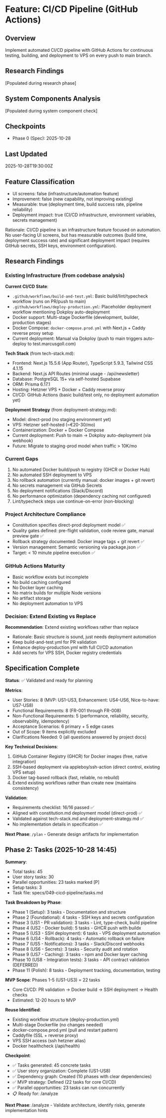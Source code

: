 # Feature: CI/CD Pipeline (GitHub Actions)

## Overview
Implement automated CI/CD pipeline with GitHub Actions for continuous testing, building, and deployment to VPS on every push to main branch.

## Research Findings
[Populated during research phase]

## System Components Analysis
[Populated during system component check]

## Checkpoints
- Phase 0 (Spec): 2025-10-28

## Last Updated
2025-10-28T19:30:00Z

## Feature Classification
- UI screens: false (infrastructure/automation feature)
- Improvement: false (new capability, not improving existing)
- Measurable: true (deployment time, build success rate, pipeline reliability)
- Deployment impact: true (CI/CD infrastructure, environment variables, secrets management)

Rationale: CI/CD pipeline is an infrastructure feature focused on automation. No user-facing UI screens, but has measurable outcomes (build time, deployment success rate) and significant deployment impact (requires GitHub secrets, SSH keys, environment configuration).

## Research Findings

### Existing Infrastructure (from codebase analysis)

**Current CI/CD State**:
- `.github/workflows/build-and-test.yml`: Basic build/lint/typecheck workflow (runs on PR/push to main)
- `.github/workflows/deploy-production.yml`: Placeholder deployment workflow mentioning Dokploy auto-deployment
- Docker support: Multi-stage Dockerfile (development, builder, production stages)
- Docker Compose: `docker-compose.prod.yml` with Next.js + Caddy reverse proxy setup
- Current deployment: Manual via Dokploy (push to main triggers auto-deploy to test.marcusgoll.com)

**Tech Stack** (from tech-stack.md):
- Frontend: Next.js 15.5.6 (App Router), TypeScript 5.9.3, Tailwind CSS 4.1.15
- Backend: Next.js API Routes (minimal usage - /api/newsletter)
- Database: PostgreSQL 15+ via self-hosted Supabase
- ORM: Prisma 6.17.1
- Hosting: Hetzner VPS + Docker + Caddy reverse proxy
- CI/CD: GitHub Actions (basic build/test only, no deployment automation yet)

**Deployment Strategy** (from deployment-strategy.md):
- Model: direct-prod (no staging environment yet)
- VPS: Hetzner self-hosted (~€20-30/mo)
- Containerization: Docker + Docker Compose
- Current deployment: Push to main → Dokploy auto-deployment (via webhook)
- Future: Migrate to staging-prod model when traffic > 10K/mo

### Current Gaps
1. No automated Docker build/push to registry (GHCR or Docker Hub)
2. No automated SSH deployment to VPS
3. No rollback automation (currently manual: docker images + git revert)
4. No secrets management via GitHub Secrets
5. No deployment notifications (Slack/Discord)
6. No performance optimization (dependency caching not configured)
7. Lint/typecheck steps use continue-on-error (non-blocking)

### Project Architecture Compliance
- Constitution specifies direct-prod deployment model ✅
- Quality gates defined: pre-flight validation, code review gate, manual preview gate ✅
- Rollback strategy documented: Docker image tags + git revert ✅
- Version management: Semantic versioning via package.json ✅
- Target: < 10 minute pipeline execution ✅

### GitHub Actions Maturity
- Basic workflow exists but incomplete
- No build caching configured
- No Docker layer caching
- No matrix builds for multiple Node versions
- No artifact storage
- No deployment automation to VPS

### Decision: Extend Existing vs Replace
**Recommendation**: Extend existing workflows rather than replace
- Rationale: Basic structure is sound, just needs deployment automation
- Keep build-and-test.yml for PR validation
- Enhance deploy-production.yml with full CI/CD automation
- Add secrets for VPS SSH, Docker registry credentials

## Specification Complete

**Status**: ✅ Validated and ready for planning

**Metrics**:
- User Stories: 8 (MVP: US1-US3, Enhancement: US4-US6, Nice-to-have: US7-US8)
- Functional Requirements: 8 (FR-001 through FR-008)
- Non-Functional Requirements: 5 (performance, reliability, security, observability, idempotency)
- Acceptance Scenarios: 6 primary + 5 edge cases
- Out of Scope: 9 items explicitly excluded
- Clarifications Needed: 0 (all questions answered by project docs)

**Key Technical Decisions**:
1. GitHub Container Registry (GHCR) for Docker images (free, native integration)
2. SSH-based deployment via appleboy/ssh-action (direct control, existing VPS setup)
3. Docker tag-based rollback (fast, reliable, no rebuild)
4. Extend existing workflows rather than create new (maintains consistency)

**Validation**:
- Requirements checklist: 16/16 passed ✅
- Aligned with constitution.md deployment model (direct-prod) ✅
- Validated against tech-stack.md and deployment-strategy.md ✅
- No implementation details in specification ✅

**Next Phase**: `/plan` - Generate design artifacts for implementation

## Phase 2: Tasks (2025-10-28 14:45)

**Summary**:
- Total tasks: 45
- User story tasks: 30
- Parallel opportunities: 23 tasks marked [P]
- Setup tasks: 3
- Task file: specs/049-cicd-pipeline/tasks.md

**Task Breakdown by Phase**:
- Phase 1 (Setup): 3 tasks - Documentation and structure
- Phase 2 (Foundational): 4 tasks - SSH keys and secrets configuration
- Phase 3 (US1 - PR validation): 3 tasks - Lint, type-check, build pipeline
- Phase 4 (US2 - Docker build): 5 tasks - GHCR push with buildx
- Phase 5 (US3 - SSH deployment): 6 tasks - VPS deployment automation
- Phase 6 (US4 - Rollback): 4 tasks - Automatic rollback on failure
- Phase 7 (US5 - Notifications): 3 tasks - Slack/Discord webhooks
- Phase 8 (US6 - Secrets): 3 tasks - Security audit and rotation
- Phase 9 (US7 - Caching): 3 tasks - npm and Docker layer caching
- Phase 10 (US8 - Integration tests): 3 tasks - API contract validation (DEFERRED)
- Phase 11 (Polish): 8 tasks - Deployment tracking, documentation, testing

**MVP Scope**: Phases 1-5 (US1-US3) = 22 tasks
- Core CI/CD: PR validation → Docker build → SSH deployment → Health checks
- Estimated: 12-20 hours to MVP

**Reuse Identified**:
- Existing workflow structure (deploy-production.yml)
- Multi-stage Dockerfile (no changes needed)
- docker-compose.prod.yml (pull and restart pattern)
- Caddyfile (SSL + reverse proxy)
- VPS SSH access (ssh hetzner alias)
- Docker healthcheck (/api/health)

**Checkpoint**:
- ✅ Tasks generated: 45 concrete tasks
- ✅ User story organization: Complete (US1-US8)
- ✅ Dependency graph: Created (10 phases with clear dependencies)
- ✅ MVP strategy: Defined (22 tasks for core CI/CD)
- ✅ Parallel opportunities: 23 tasks can run concurrently
- 📋 Ready for: /analyze

**Next Phase**: /analyze - Validate architecture, identify risks, generate implementation hints
